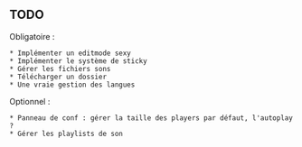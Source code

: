 ## TODO

Obligatoire :

	* Implémenter un editmode sexy
	* Implémenter le système de sticky
	* Gérer les fichiers sons
	* Télécharger un dossier
	* Une vraie gestion des langues

Optionnel :

	* Panneau de conf : gérer la taille des players par défaut, l'autoplay ?
	* Gérer les playlists de son

